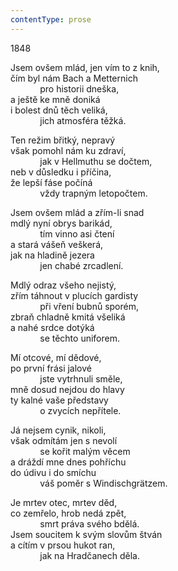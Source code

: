 ```yaml
---
contentType: prose
---
```


<section>

1848

Jsem ovšem mlád, jen vím to z knih,  
čím byl nám Bach a Metternich  
            pro historii dneška,  
a ještě ke mně doniká  
i bolest dnů těch veliká,  
            jich atmosféra těžká.

</section>

<section>

Ten režim břitký, nepravý  
však pomohl nám ku zdraví,  
            jak v Hellmuthu se dočtem,  
neb v důsledku i příčina,  
že lepší fáse počíná  
            vždy trapným letopočtem.

</section>

<section>

Jsem ovšem mlád a zřím-li snad  
mdlý nyní obrys barikád,  
            tím vinno asi čtení  
a stará vášeň veškerá,  
jak na hladině jezera  
            jen chabé zrcadlení.

</section>

<section>

Mdlý odraz všeho nejistý,  
zřím táhnout v plucích gardisty  
            při vření bubnů sporém,  
zbraň chladně kmitá všeliká  
a nahé srdce dotýká  
            se těchto uniforem.

</section>

<section>

Mí otcové, mí dědové,  
po první frási jalové  
            jste vytrhnuli směle,  
mně dosud nejdou do hlavy  
ty kalné vaše představy  
            o zvycích nepřítele.

</section>

<section>

Já nejsem cynik, nikoli,  
však odmítám jen s nevolí  
            se kořit malým věcem  
a dráždí mne dnes pohříchu  
do údivu i do smíchu  
            váš poměr s Windischgrätzem.

</section>

<section>

Je mrtev otec, mrtev děd,  
co zemřelo, hrob nedá zpět,  
            smrt práva svého bdělá.  
Jsem soucitem k svým slovům štván  
a cítím v prsou hukot ran,  
            jak na Hradčanech děla.

</section>
